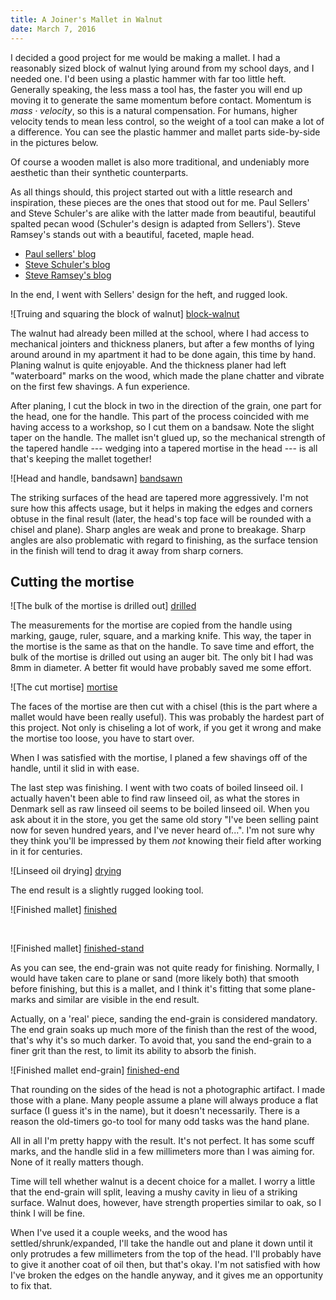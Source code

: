 ```yaml
---
title: A Joiner's Mallet in Walnut
date: March 7, 2016
---
```


I decided a good project for me would be making a mallet. I had a reasonably
sized block of walnut lying around from my school days, and I needed one. I'd
been using a plastic hammer with far too little heft. Generally speaking, the
less mass a tool has, the faster you will end up moving it to generate the same
momentum before contact. Momentum is $mass \cdot velocity$, so this is a natural
compensation. For humans, higher velocity tends to mean less control, so the
weight of a tool can make a lot of a difference.
You can see the plastic hammer and mallet parts side-by-side in the pictures
below.

Of course a wooden mallet is also more traditional, and undeniably more
aesthetic than their synthetic counterparts.

As all things should, this project started out with a little research and
inspiration, these pieces are the ones that stood out for me.
Paul Sellers' and Steve Schuler's are alike with the latter made from beautiful,
beautiful spalted pecan wood (Schuler's design is adapted from Sellers').
Steve Ramsey's stands out with a beautiful, faceted, maple head.

- [Paul sellers'
  blog](https://paulsellers.com/2015/01/the-mallet-making-video-is-on-youtube/)
- [Steve Schuler's blog](https://literaryworkshop.wordpress.com/2014/10/15/making-a-joiners-mallet/)
- [Steve Ramsey's
blog](http://woodworking.formeremortals.net/2012/06/make-a-wood-mallet/)

In the end, I went with Sellers' design for the heft, and rugged look.

![Truing and squaring the block of walnut] [block-walnut]

The walnut had already been milled at the school, where I had access to
mechanical jointers and thickness planers, but after a few months of lying
around around in my apartment it had to be done again, this time by hand.
Planing walnut is quite enjoyable. And the thickness planer had left
"waterboard" marks on the wood, which made the plane chatter and vibrate on the
first few shavings. A fun experience.

After planing, I cut the block in two in the direction of the grain, one part
for the head, one for the handle. This part of the process coincided with me
having access to a workshop, so I cut them on a bandsaw. Note the slight taper
on the handle. The mallet isn't glued up, so the mechanical strength of the
tapered handle --- wedging into a tapered mortise in the head --- is all that's
keeping the mallet together!

![Head and handle, bandsawn] [bandsawn]

The striking surfaces of the head are tapered more aggressively. I'm not sure how
this affects usage, but it helps in making the edges and
corners obtuse in the final result (later, the head's top face will be rounded
with a chisel and plane).
Sharp angles are weak and prone to breakage. Sharp angles  are also problematic
with regard to finishing, as the surface tension in the finish will tend to drag
it away from sharp corners.

## Cutting the mortise

![The bulk of the mortise is drilled out] [drilled]

The measurements for the mortise are copied from the handle using marking,
gauge, ruler, square, and a marking knife. This way, the taper in the mortise is
the same as that on the handle. To save time and effort, the bulk of the mortise
is drilled out using an auger bit. The only bit I had was 8mm in diameter. A
better fit would have probably saved me some effort.

![The cut mortise] [mortise]

The faces of the mortise are then cut with a chisel (this is the part where a
mallet would have been really useful). This was probably the hardest part of this
project. Not only is chiseling a lot of work, if you get it wrong and make the
mortise too loose, you have to start over.

When I was satisfied with the mortise, I planed a few shavings off of the
handle, until it slid in with ease.

The last step was finishing. I went with two coats of boiled linseed oil. I
actually haven't been able to find raw linseed oil, as what the stores in
Denmark sell as raw linseed oil seems to be boiled linseed oil. When you ask
about it in the store, you get the same old story "I've been selling paint now
for seven hundred years, and I've never heard of...". I'm not sure why they
think you'll be impressed by them _not_ knowing their field after working in it
for centuries.

![Linseed oil drying] [drying]

The end result is a slightly rugged looking tool.

![Finished mallet] [finished]

<br>

![Finished mallet] [finished-stand]

As you can see, the end-grain was not quite ready for finishing.
Normally, I would have taken care to plane or sand (more likely both) that
smooth before finishing, but this is a mallet, and I think it's fitting that
some plane-marks and similar are visible in the end result.

Actually, on a 'real' piece, sanding the end-grain is considered mandatory. The
end grain soaks up much more of the finish than the rest of the wood, that's why
it's so much darker. To avoid that, you sand the end-grain to a finer grit than
the rest, to limit its ability to absorb the finish.

![Finished mallet end-grain] [finished-end]

That rounding on the sides of the head is not a photographic artifact. I
made those with a plane. Many people assume a plane will always produce a flat
surface (I guess it's in the name), but it doesn't necessarily. There is a reason
the old-timers go-to tool for many odd tasks was the hand plane.

All in all I'm pretty happy with the result.
It's not perfect. It has some scuff marks, and the handle slid in a few
millimeters more than I was aiming for. None of it really matters though.

Time will tell whether walnut is a decent choice for a mallet. I worry a little
that the end-grain will split, leaving a mushy cavity in lieu of a striking
surface. Walnut does, however, have strength properties similar to oak, so
I think I will be fine.

When I've used it a couple weeks, and the wood has settled/shrunk/expanded, I'll
take the handle out and plane it down until it only protrudes a few millimeters
from the top of the head. I'll probably have to give it another coat of oil
then, but that's okay. I'm not satisfied with how I've broken the edges on the
handle anyway, and it gives me an opportunity to fix that.


[block-walnut]: mallet-assets/initial_planing_opt.jpg
[bandsawn]: mallet-assets/bandsawn.jpg
[drilled]: mallet-assets/drilled.jpg
[mortise]: mallet-assets/mortise.jpg
[drying]: mallet-assets/drying.jpg
[finished]: mallet-assets/finished_lying.jpg
[finished-stand]: mallet-assets/finished_standing.jpg
[finished-end]: mallet-assets/finished_end.jpg
